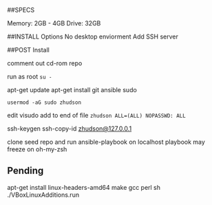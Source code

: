 
##SPECS

Memory: 2GB - 4GB
Drive: 32GB 


##INSTALL Options 
No desktop enviorment 
Add SSH server


##POST Install 

comment out cd-rom repo 


run as root
`su -`

apt-get update 
apt-get install git ansible sudo  


`usermod -aG sudo zhudson`

edit visudo add to end of file 
`zhudson ALL=(ALL) NOPASSWD: ALL`


ssh-keygen
ssh-copy-id zhudson@127.0.0.1

clone seed repo and run ansible-playbook on localhost
playbook may freeze on oh-my-zsh

## Pending
apt-get install linux-headers-amd64 make gcc perl 
    sh ./VBoxLinuxAdditions.run


